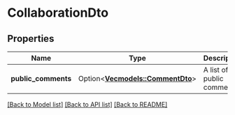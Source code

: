# CollaborationDto

## Properties

Name | Type | Description | Notes
------------ | ------------- | ------------- | -------------
**public_comments** | Option<[**Vec<models::CommentDto>**](CommentDto.md)> | A list of public comments. | [optional]

[[Back to Model list]](../README.md#documentation-for-models) [[Back to API list]](../README.md#documentation-for-api-endpoints) [[Back to README]](../README.md)


